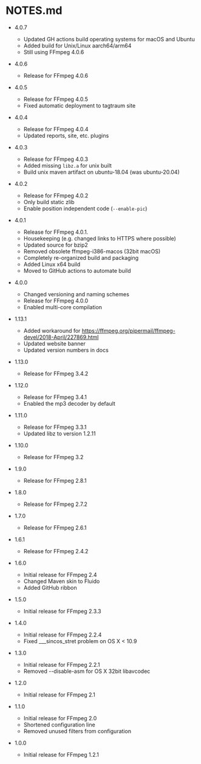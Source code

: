 # NOTES.md

- 4.0.7
  - Updated GH actions build operating systems for macOS and Ubuntu
  - Added build for Unix/Linux aarch64/arm64
  - Still using FFmpeg 4.0.6


- 4.0.6
  - Release for FFmpeg 4.0.6


- 4.0.5
  - Release for FFmpeg 4.0.5
  - Fixed automatic deployment to tagtraum site


- 4.0.4
    - Release for FFmpeg 4.0.4
    - Updated reports, site, etc. plugins


- 4.0.3
    - Release for FFmpeg 4.0.3
    - Added missing `libz.a` for unix built
    - Build unix maven artifact on ubuntu-18.04 (was ubuntu-20.04)


- 4.0.2
    - Release for FFmpeg 4.0.2
    - Only build static zlib
    - Enable position independent code (`--enable-pic`)


- 4.0.1
    - Release for FFmpeg 4.0.1.
    - Housekeeping (e.g. changed links to HTTPS where possible)
    - Updated source for bzip2
    - Removed obsolete ffmpeg-i386-macos (32bit macOS)
    - Completely re-organized build and packaging
    - Added Linux x64 build
    - Moved to GitHub actions to automate build


- 4.0.0
  - Changed versioning and naming schemes
  - Release for FFmpeg 4.0.0
  - Enabled multi-core compilation


- 1.13.1
  - Added workaround for https://ffmpeg.org/pipermail/ffmpeg-devel/2018-April/227869.html
  - Updated website banner
  - Updated version numbers in docs


- 1.13.0
  - Release for FFmpeg 3.4.2


- 1.12.0
  - Release for FFmpeg 3.4.1
  - Enabled the mp3 decoder by default


- 1.11.0
  - Release for FFmpeg 3.3.1
  - Updated libz to version 1.2.11


- 1.10.0
  - Release for FFmpeg 3.2


- 1.9.0
  - Release for FFmpeg 2.8.1


- 1.8.0
  - Release for FFmpeg 2.7.2


- 1.7.0
  - Release for FFmpeg 2.6.1


- 1.6.1
  - Release for FFmpeg 2.4.2


- 1.6.0
  - Initial release for FFmpeg 2.4
  - Changed Maven skin to Fluido
  - Added GitHub ribbon


- 1.5.0
  - Initial release for FFmpeg 2.3.3


- 1.4.0
  - Initial release for FFmpeg 2.2.4
  - Fixed ___sincos_stret problem on OS X < 10.9


- 1.3.0
  - Initial release for FFmpeg 2.2.1
  - Removed --disable-asm for OS X 32bit libavcodec


- 1.2.0
  - Initial release for FFmpeg 2.1


- 1.1.0
  - Initial release for FFmpeg 2.0
  - Shortened configuration line
  - Removed unused filters from configuration


- 1.0.0
  - Initial release for FFmpeg 1.2.1